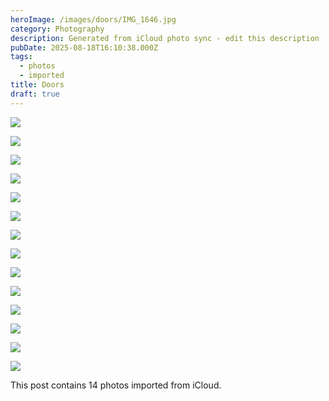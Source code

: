 ```yaml
---
heroImage: /images/doors/IMG_1646.jpg
category: Photography
description: Generated from iCloud photo sync - edit this description
pubDate: 2025-08-18T16:10:38.000Z
tags:
  - photos
  - imported
title: Doors
draft: true
---
```


<!-- Edit this content and remove the draft flag when ready to publish -->

![](/images/doors/IMG_1646.jpg)

![](/images/doors/IMG_0438.JPG)

![](/images/doors/IMG_2559.jpg)

![](/images/doors/_DSC7877.JPG)

![](/images/doors/IMG_0302.jpg)

![](/images/doors/IMG_0850.jpg)

![](/images/doors/IMG_2842.jpg)

![](/images/doors/IMG_5876.jpg)

![](/images/doors/IMG_1638.jpg)

![](/images/doors/IMG_5067.jpg)

![](/images/doors/IMG_4584.jpg)

![](/images/doors/IMG_5063.jpg)

![](/images/doors/IMG_0223.jpg)

![](/images/doors/IMG_4046.jpg)

<!-- Add your content here -->

This post contains 14 photos imported from iCloud.

<!-- Remember to:
- Edit the title and description
- Add meaningful content
- Update tags as needed
- Remove the draft flag when ready
- Consider adding alt text to images
-->
